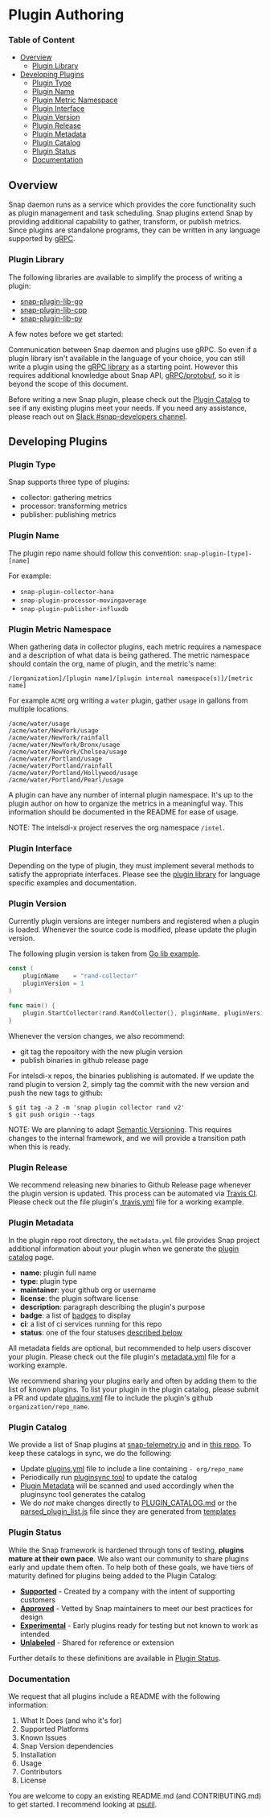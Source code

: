 # Plugin Authoring

### Table of Content

* [Overview](#overview)
   * [Plugin Library](#plugin-library)
* [Developing Plugins](#developing-plugins)
   * [Plugin Type](#plugin-type)
   * [Plugin Name](#plugin-name)
   * [Plugin Metric Namespace](#plugin-metric-namespace)
   * [Plugin Interface](#plugin-interface)
   * [Plugin Version](#plugin-version)
   * [Plugin Release](#plugin-release)
   * [Plugin Metadata](#plugin-metadata)
   * [Plugin Catalog](#plugin-catalog)
   * [Plugin Status](#plugin-status)
   * [Documentation](#documentation)

## Overview

Snap daemon runs as a service which provides the core functionality such as plugin management and task scheduling. Snap plugins extend Snap by providing additional capability to gather, transform, or publish metrics. Since plugins are standalone programs, they can be written in any language supported by [gRPC](http://grpc.io).

### Plugin Library

The following libraries are available to simplify the process of writing a plugin:

* [snap-plugin-lib-go](https://github.com/intelsdi-x/snap-plugin-lib-go)
* [snap-plugin-lib-cpp](https://github.com/intelsdi-x/snap-plugin-lib-cpp)
* [snap-plugin-lib-py](https://github.com/intelsdi-x/snap-plugin-lib-py)

A few notes before we get started:

Communication between Snap daemon and plugins use gRPC. So even if a plugin library isn't available in the language of your choice, you can still write a plugin using the [gRPC library](http://grpc.io/docs) as a starting point. However this requires additional knowledge about Snap API, [gRPC/protobuf](../control/plugin/rpc/plugin.proto), so it is beyond the scope of this document.

Before writing a new Snap plugin, please check out the [Plugin Catalog](./PLUGIN_CATALOG.md) to see if any existing plugins meet your needs. If you need any assistance, please reach out on [Slack #snap-developers channel](https://intelsdi-x.herokuapp.com/).

## Developing Plugins

### Plugin Type

Snap supports three type of plugins:

* collector: gathering metrics
* processor: transforming metrics
* publisher: publishing metrics

### Plugin Name

The plugin repo name should follow this convention: `snap-plugin-[type]-[name]`

For example:
* `snap-plugin-collector-hana`
* `snap-plugin-processor-movingaverage`
* `snap-plugin-publisher-influxdb`

### Plugin Metric Namespace

When gathering data in collector plugins, each metric requires a namespace and a description of what data is being gathered. The metric namespace should contain the org, name of plugin, and the metric's name:

`/[organization]/[plugin name]/[plugin internal namespace(s)]/[metric name]`

For example `ACME` org writing a `water` plugin, gather `usage` in gallons from multiple locations.

```
/acme/water/usage
/acme/water/NewYork/usage
/acme/water/NewYork/rainfall
/acme/water/NewYork/Bronx/usage
/acme/water/NewYork/Chelsea/usage
/acme/water/Portland/usage
/acme/water/Portland/rainfall
/acme/water/Portland/Hollywood/usage
/acme/water/Portland/Pearl/usage
```

A plugin can have any number of internal plugin namespace. It's up to the plugin author on how to organize the metrics in a meaningful way. This information should be documented in the README for ease of usage.

NOTE: The intelsdi-x project reserves the org namespace `/intel`.

### Plugin Interface

Depending on the type of plugin, they must implement several methods to satisfy the appropriate interfaces. Please see the [plugin library](#plugin-library) for language specific examples and documentation.

### Plugin Version

Currently plugin versions are integer numbers and registered when a plugin is loaded. Whenever the source code is modified, please update the plugin version.

The following plugin version is taken from [Go lib example](https://github.com/intelsdi-x/snap-plugin-lib-go/blob/master/examples/collector/main.go).

```go
const (
	pluginName    = "rand-collector"
	pluginVersion = 1
)

func main() {
	plugin.StartCollector(rand.RandCollector{}, pluginName, pluginVersion)
}
```

Whenever the version changes, we also recommend:

* git tag the repository with the new plugin version
* publish binaries in github release page

For intelsdi-x repos, the binaries publishing is automated. If we update the rand plugin to version 2, simply tag the commit with the new version and push the new tags to github:

```
$ git tag -a 2 -m 'snap plugin collector rand v2'
$ git push origin --tags
```

NOTE: We are planning to adapt [Semantic Versioning](http://semver.org/). This requires changes to the internal framework, and we will provide a transition path when this is ready.

### Plugin Release

We recommend releasing new binaries to Github Release page whenever the plugin version is updated. This process can be automated via [Travis CI](https://docs.travis-ci.com/user/deployment/releases/). Please check out the file plugin's [.travis.yml](https://github.com/intelsdi-x/snap-plugin-publisher-file/blob/master/.travis.yml) file for a working example.

### Plugin Metadata

In the plugin repo root directory, the `metadata.yml` file provides Snap project additional information about your plugin when we generate the [plugin catalog](./PLUGIN_CATALOG.md) page.

* **name**: plugin full name
* **type**: plugin type
* **maintainer**: your github org or username
* **license**: the plugin software license
* **description**: paragraph describing the plugin's purpose
* **badge**: a list of [badges](https://shields.io/) to display
* **ci**: a list of ci services running for this repo
* **status**: one of the four statuses [described below](#plugin-status)

All metadata fields are optional, but recommended to help users discover your plugin. Please check out the file plugin's [metadata.yml](https://github.com/intelsdi-x/snap-plugin-publisher-file/blob/master/metadata.yml) file for a working example.

We recommend sharing your plugins early and often by adding them to the list of known plugins. To list your plugin in the plugin catalog, please submit a PR and update [plugins.yml](./plugins.yml) file to include the plugin's github `organization/repo_name`.

### Plugin Catalog

We provide a list of Snap plugins at [snap-telemetry.io](http://snap-telemetry.io/plugins.html) and in [this repo](PLUGIN_CATALOG.md). To keep these catalogs in sync, we do the following:

* Update [plugins.yml](plugins.yml) file to include a line containing `- org/repo_name`
* Periodically run [pluginsync tool](https://github.com/intelsdi-x/snap-pluginsync#update-plugin-metadata) to update the catalog
* [Plugin Metadata](#plugin-metadata) will be scanned and used accordingly when the pluginsync tool generates the catalog
* We do _not_ make changes directly to [PLUGIN_CATALOG.md](plugin_catalog.md) or the [parsed_plugin_list.js](https://github.com/intelsdi-x/snap/blob/gh-pages/assets/catalog/parsed_plugin_list.js) file since they are generated from [templates](https://github.com/intelsdi-x/snap-pluginsync/blob/master/PLUGIN_CATALOG.md.erb)

### Plugin Status

While the Snap framework is hardened through tons of testing, **plugins mature at their own pace**. We also want our community to share plugins early and update them often. To help both of these goals, we have tiers of maturity defined for plugins being added to the Plugin Catalog:
* [**Supported**](#supported-plugins) - Created by a company with the intent of supporting customers
* [**Approved**](#approved-plugins) - Vetted by Snap maintainers to meet our best practices for design
* [**Experimental**](#experimental) - Early plugins ready for testing but not known to work as intended
* [**Unlabeled**](#all-other-plugins-unlabeled) - Shared for reference or extension

 Further details to these definitions are available in [Plugin Status](PLUGIN_STATUS.md).

### Documentation

We request that all plugins include a README with the following information:

1. What It Does (and who it's for)
1. Supported Platforms
1. Known Issues
1. Snap Version dependencies
1. Installation
1. Usage
1. Contributors
1. License

You are welcome to copy an existing README.md (and CONTRIBUTING.md) to get started. I recommend looking at [psutil](https://github.com/intelsdi-x/snap-plugin-collector-psutil).
